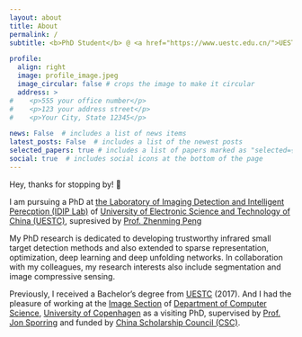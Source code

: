 ```yaml
---
layout: about
title: About
permalink: /
subtitle: <b>PhD Student</b> @ <a href="https://www.uestc.edu.cn/">UESTC</a>

profile:
  align: right
  image: profile_image.jpeg
  image_circular: false # crops the image to make it circular
  address: >
#    <p>555 your office number</p>
#    <p>123 your address street</p>
#    <p>Your City, State 12345</p>

news: False  # includes a list of news items
latest_posts: False  # includes a list of the newest posts
selected_papers: true # includes a list of papers marked as "selected={true}"
social: true  # includes social icons at the bottom of the page
---
```


Hey, thanks for stopping by! 👋

I am pursuing a PhD at [the Laboratory of Imaging Detection and Intelligent Perecption (IDIP Lab)](http://idiplab.uestc.cn/) of [University of Electronic Science and Technology of China (UESTC)](https://www.uestc.edu.cn/), supresived by [Prof. Zhenming Peng](https://www.sice.uestc.edu.cn/info/1302/5086.htm)

My PhD research is dedicated to developing trustworthy infrared small target detection methods and also extended to sparse representation, optimization, deep learning and deep unfolding networks. In collaboration with my colleagues, my research interests also include segmentation and image compressive sensing.

Previously, I received a Bachelor’s degree from [UESTC](https://www.uestc.edu.cn/) (2017). And I had the pleasure of working at the [Image Section](https://di.ku.dk/english/research/imagesection/) of [Department of Computer Science](https://di.ku.dk/english/), [University of Copenhagen](https://www.ku.dk/english/) as a visiting PhD, supervised by [Prof. Jon Sporring](https://sporring.github.io/) and funded by [China Scholarship Council (CSC)](https://www.csc.edu.cn/).